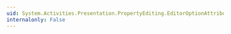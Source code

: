 ```yaml
---
uid: System.Activities.Presentation.PropertyEditing.EditorOptionAttribute.TypeId
internalonly: False
---
```

